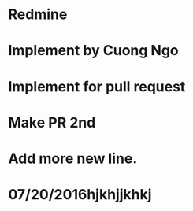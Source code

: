 # Redmine
# Implement by Cuong Ngo
# Implement for pull request
# Make PR 2nd
# Add more new line.
# 07/20/2016hjkhjjkhkj
